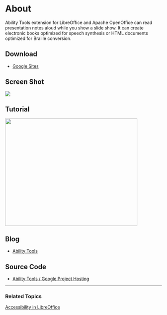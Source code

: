 # About #

Ability Tools extension for LibreOffice and Apache OpenOffice can read presentation notes aloud while you show a slide show. It can create electronic books optimized for speech synthesis or HTML documents optimized for Braille conversion.

## Download ##

  * [Google Sites](https://sites.google.com/site/abilitytools/home/ability-tools---releases/)

## Screen Shot ##

[![](http://ability-tools.googlecode.com/svn/wiki/Default64.png)](http://sites.google.com/site/abilityiools/)

## Tutorial ##

<a href='http://www.youtube.com/watch?feature=player_embedded&v=x6r00ksrWY8' target='_blank'><img src='http://img.youtube.com/vi/x6r00ksrWY8/0.jpg' width='425' height=344 /></a>

## Blog ##

  * [Ability Tools](http://sites.google.com/site/abilitytools/)

## Source Code ##

  * [Ability Tools / Google Project Hosting](http://code.google.com/p/ability-tools/source/browse/)


---

### Related Topics ###
[Accessibility in LibreOffice](http://help.libreoffice.org/Common/Accessibility_in)